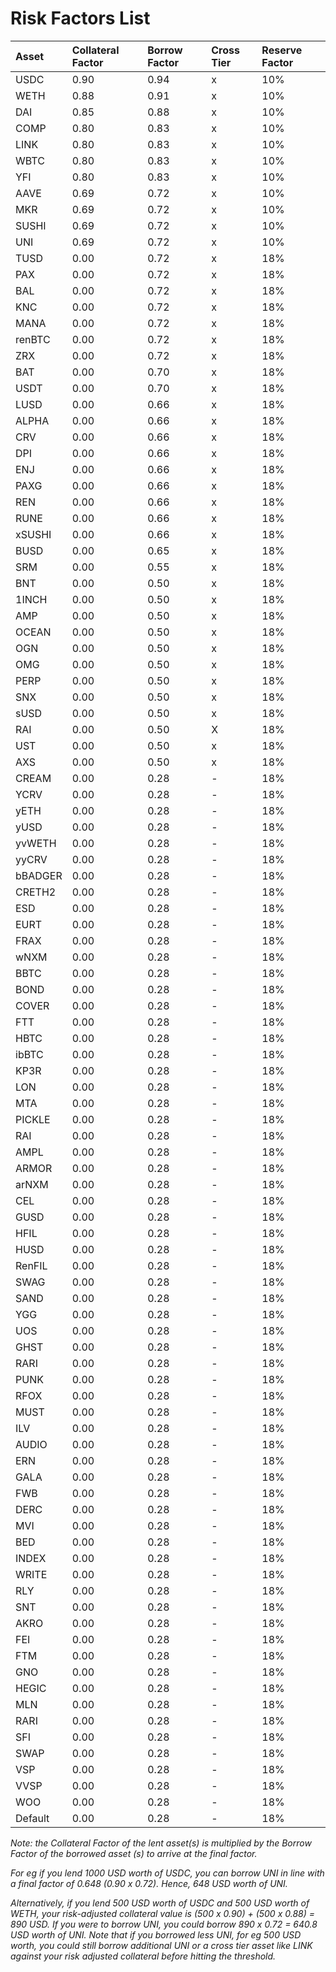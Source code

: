# Risk Factors List

| Asset | Collateral Factor | Borrow Factor | Cross Tier | Reserve Factor |
| :--- | :--- | :--- | :--- | :--- |
| USDC | 0.90 | 0.94 | x | 10% |
| WETH | 0.88 | 0.91 | x | 10% |
| DAI | 0.85 | 0.88 | x | 10% |
| COMP | 0.80 | 0.83 | x | 10% |
| LINK | 0.80 | 0.83 | x | 10% |
| WBTC | 0.80 | 0.83 | x | 10% |
| YFI | 0.80 | 0.83 | x | 10% |
| AAVE | 0.69 | 0.72 | x | 10% |
| MKR | 0.69 | 0.72 | x | 10% |
| SUSHI | 0.69 | 0.72 | x | 10% |
| UNI | 0.69 | 0.72 | x | 10% |
| TUSD | 0.00 | 0.72 | x | 18% |
| PAX | 0.00 | 0.72 | x | 18% |
| BAL | 0.00 | 0.72 | x | 18% |
| KNC | 0.00 | 0.72 | x | 18% |
| MANA | 0.00 | 0.72 | x | 18% |
| renBTC | 0.00 | 0.72 | x | 18% |
| ZRX | 0.00 | 0.72 | x | 18% |
| BAT | 0.00 | 0.70 | x | 18% |
| USDT | 0.00 | 0.70 | x | 18% |
| LUSD | 0.00 | 0.66 | x | 18% |
| ALPHA | 0.00 | 0.66 | x | 18% |
| CRV | 0.00 | 0.66 | x | 18% |
| DPI | 0.00 | 0.66 | x | 18% |
| ENJ | 0.00 | 0.66 | x | 18% |
| PAXG | 0.00 | 0.66 | x | 18% |
| REN | 0.00 | 0.66 | x | 18% |
| RUNE | 0.00 | 0.66 | x | 18% |
| xSUSHI | 0.00 | 0.66 | x | 18% |
| BUSD | 0.00 | 0.65 | x | 18% |
| SRM | 0.00 | 0.55 | x | 18% |
| BNT | 0.00 | 0.50 | x | 18% |
| 1INCH | 0.00 | 0.50 | x | 18% |
| AMP | 0.00 | 0.50 | x | 18% |
| OCEAN | 0.00 | 0.50 | x | 18% |
| OGN | 0.00 | 0.50 | x | 18% |
| OMG | 0.00 | 0.50 | x | 18% |
| PERP | 0.00 | 0.50 | x | 18% |
| SNX | 0.00 | 0.50 | x | 18% |
| sUSD | 0.00 | 0.50 | x | 18% |
| RAI | 0.00 | 0.50 | X | 18% |
| UST | 0.00 | 0.50 | x | 18% |
| AXS | 0.00 | 0.50 | x | 18% |
| CREAM | 0.00 | 0.28 | - | 18% |
| YCRV | 0.00 | 0.28 | - | 18% |
| yETH | 0.00 | 0.28 | - | 18% |
| yUSD | 0.00 | 0.28 | - | 18% |
| yvWETH | 0.00 | 0.28 | - | 18% |
| yyCRV | 0.00 | 0.28 | - | 18% |
| bBADGER | 0.00 | 0.28 | - | 18% |
| CRETH2 | 0.00 | 0.28 | - | 18% |
| ESD | 0.00 | 0.28 | - | 18% |
| EURT | 0.00 | 0.28 | - | 18% |
| FRAX | 0.00 | 0.28 | - | 18% |
| wNXM | 0.00 | 0.28 | - | 18% |
| BBTC | 0.00 | 0.28 | - | 18% |
| BOND | 0.00 | 0.28 | - | 18% |
| COVER | 0.00 | 0.28 | - | 18% |
| FTT | 0.00 | 0.28 | - | 18% |
| HBTC | 0.00 | 0.28 | - | 18% |
| ibBTC | 0.00 | 0.28 | - | 18% |
| KP3R | 0.00 | 0.28 | - | 18% |
| LON | 0.00 | 0.28 | - | 18% |
| MTA | 0.00 | 0.28 | - | 18% |
| PICKLE | 0.00 | 0.28 | - | 18% |
| RAI | 0.00 | 0.28 | - | 18% |
| AMPL | 0.00 | 0.28 | - | 18% |
| ARMOR | 0.00 | 0.28 | - | 18% |
| arNXM | 0.00 | 0.28 | - | 18% |
| CEL | 0.00 | 0.28 | - | 18% |
| GUSD | 0.00 | 0.28 | - | 18% |
| HFIL | 0.00 | 0.28 | - | 18% |
| HUSD | 0.00 | 0.28 | - | 18% |
| RenFIL | 0.00 | 0.28 | - | 18% |
| SWAG | 0.00 | 0.28 | - | 18% |
| SAND | 0.00 | 0.28 | - | 18% |
| YGG | 0.00 | 0.28 | - | 18% |
| UOS | 0.00 | 0.28 | - | 18% |
| GHST | 0.00 | 0.28 | - | 18% |
| RARI | 0.00 | 0.28 | - | 18% |
| PUNK | 0.00 | 0.28 | - | 18% |
| RFOX | 0.00 | 0.28 | - | 18% |
| MUST | 0.00 | 0.28 | - | 18% |
| ILV | 0.00 | 0.28 | - | 18% |
| AUDIO | 0.00 | 0.28 | - | 18% |
| ERN | 0.00 | 0.28 | - | 18% |
| GALA | 0.00 | 0.28 | - | 18% |
| FWB | 0.00 | 0.28 | - | 18% |
| DERC | 0.00 | 0.28 | - | 18% |
| MVI | 0.00 | 0.28 | - | 18% |
| BED | 0.00 | 0.28 | - | 18% |
| INDEX | 0.00 | 0.28 | - | 18% |
| WRITE | 0.00 | 0.28 | - | 18% |
| RLY | 0.00 | 0.28 | - | 18% |
| SNT | 0.00 | 0.28 | - | 18% |
| AKRO | 0.00 | 0.28 | - | 18% |
| FEI | 0.00 | 0.28 | - | 18% |
| FTM | 0.00 | 0.28 | - | 18% |
| GNO | 0.00 | 0.28 | - | 18% |
| HEGIC | 0.00 | 0.28 | - | 18% |
| MLN | 0.00 | 0.28 | - | 18% |
| RARI | 0.00 | 0.28 | - | 18% |
| SFI | 0.00 | 0.28 | - | 18% |
| SWAP | 0.00 | 0.28 | - | 18% |
| VSP | 0.00 | 0.28 | - | 18% |
| VVSP | 0.00 | 0.28 | - | 18% |
| WOO | 0.00 | 0.28 | - | 18% |
| Default | 0.00 | 0.28 | - | 18% |

_Note: the Collateral Factor of the lent asset\(s\) is multiplied by the Borrow Factor of the borrowed asset \(s\) to arrive at the final factor._  


_For eg if you lend 1000 USD worth of USDC, you can borrow UNI in line with a final factor of 0.648 \(0.90 x 0.72\). Hence, 648 USD worth of UNI._

_Alternatively, if you lend 500 USD worth of USDC and 500 USD worth of WETH, your risk-adjusted collateral value is \(500 x 0.90\) + \(500 x 0.88\) = 890 USD. If you were to borrow UNI, you could borrow 890 x 0.72 = 640.8 USD worth of UNI. Note that if you borrowed less UNI, for eg 500 USD worth, you could still borrow additional UNI or a cross tier asset like LINK against your risk adjusted collateral before hitting the threshold._  


